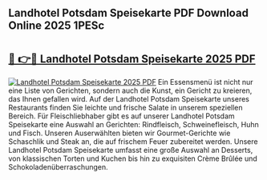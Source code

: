 ## Landhotel Potsdam Speisekarte PDF Download Online 2025 1PESc

# <h2><a href="http://gcazif.nevu.top/?p=Landhotel+Potsdam+Speisekarte">🔗 👉🔴 Landhotel Potsdam Speisekarte 2025 PDF</a></h2>

[![Landhotel Potsdam Speisekarte 2025 PDF](https://i.imgur.com/dBaPXMq.png)](http://gcazif.nevu.top/?p=Landhotel+Potsdam+Speisekarte)
Ein Essensmenü ist nicht nur eine Liste von Gerichten, sondern auch die Kunst, ein Gericht zu kreieren, das Ihnen gefallen wird. Auf der Landhotel Potsdam Speisekarte unseres Restaurants finden Sie leichte und frische Salate in unserem speziellen Bereich. Für Fleischliebhaber gibt es auf unserer Landhotel Potsdam Speisekarte eine Auswahl an Gerichten: Rindfleisch, Schweinefleisch, Huhn und Fisch. Unseren Auserwählten bieten wir Gourmet-Gerichte wie Schaschlik und Steak an, die auf frischem Feuer zubereitet werden. Unsere Landhotel Potsdam Speisekarte umfasst eine große Auswahl an Desserts, von klassischen Torten und Kuchen bis hin zu exquisiten Crème Brûlée und Schokoladenüberraschungen.
